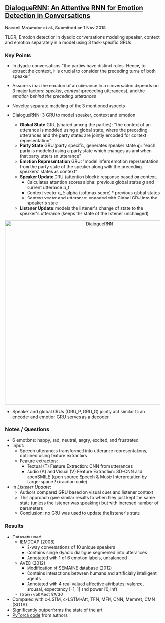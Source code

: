 ## [DialogueRNN: An Attentive RNN for Emotion Detection in Conversations](https://arxiv.org/abs/1811.00405)
Navonil Majumder et al., Submitted on 1 Nov 2018

TLDR; Emotion detection in dyadic conversations modeling speaker, context and emotion separately in a model using 3 task-specific GRUs.

### Key Points
* In dyadic conversations "the parties have distinct roles. Hence, to extract the context, it is crucial to consider the preceding turns of both speaker"

* Assumes that the emotion of an utterance in a conversation depends on 3 major factors: *speaker*, *context* (preceding utterances), and the *emotion behind the preceding utterances*

* Novelty: separate modeling of the 3 mentioned aspects

* DialogueRNN: 3 GRU to model speaker, context and emotion
  * **Global State** GRU (shared among the parties): "the context of an utterance is modeled using a global state, where the preceding utterances and the party states are jointly encoded for context representation"
  * **Party State** GRU (party specific, generates speaker state *q*): "each party is modeled using a party state which changes as and when that party utters an utterance"
  * **Emotion Representation** GRU: "model infers emotion representation from the party state of the speaker along with the preceding speakers’ states as context"
  * **Speaker Update** GRU (attention block): response based on context.
    * Calculates attention scores alpha: previous global states *g* and current utterance *u_t*
    * Context vector *c_t*: alpha (softmax score) * previous global states
    * Context vector and utterance: encoded with Global GRU into the speaker's state
  * **Listener Update**: models the listener's change of state to the speaker's utterance (keeps the state of the listener unchanged)
  
<p align="center">
<img src="https://github.com/gcunhase/PaperNotes/blob/master/notes/imgs/DialogueRNN.png" width="600" alt="DialogueRNN">
</p>

* Speaker and global GRUs (GRU_P, GRU_G) jointly act similar to an encoder and emotion GRU serves as a decoder

### Notes / Questions
* 6 emotions: happy, sad, neutral, angry, excited, and frustrated
* Input:
  * Speech utterances transformed into utterance representations, obtained using feature extractors
  * Feature extractors:
    * Textual (T) Feature Extraction: CNN from utterances
    * Audio (A) and Visual (V) Feature Extraction: 3D-CNN and openSMILE (open source Speech & Music Interpretation by Large-space Extraction code)
* In *Listener Update*:
  * Authors compared GRU based on visual cues and listener context
  * This approach gave similar results to when they just kept the same state (unless the listener was speaking) but with incresed number of parameters
  * Conclusion: no GRU was used to update the listener's state

### Results
* Datasets used:
  * IEMOCAP (2008)
    * 2-way conversations of 10 unique speakers
    * Contains single dyadic dialogue segmented into utterances
    * Annotated with 1 of 6 emotion labels, unbalanced
  * AVEC (2012)
    * Modification of SEMAINE database (2012)
    * Contains interactions between humans and artificially intelligent agents
    * Annotated with 4 real valued affective attributes: valence, arousal, expectancy [-1, 1] and power [0, inf)
  * (train+val)/test 80/20
* Compared with c-LSTM, c-LSTM+Att, TFN, MFN, CNN, Memnet, CMN (SOTA)
* Significantly outperforms the state of the art 
* [PyTorch code](https://github.com/senticnet/conv-emotion) from authors
